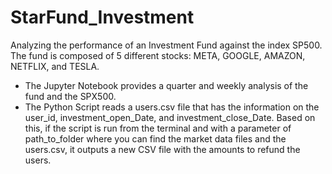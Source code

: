 # StarFund_Investment
Analyzing the performance of an Investment Fund against the index SP500. 
The fund is composed of 5 different stocks: META, GOOGLE, AMAZON, NETFLIX, and TESLA.

- The Jupyter Notebook provides a quarter and weekly analysis of the fund and the SPX500.
- The Python Script reads a users.csv file that has the information on the user_id, investment_open_Date, and investment_close_Date. Based on this, if the script is run from the terminal and with a parameter of path_to_folder where you can find the market data files and the users.csv, it outputs a new CSV file with the amounts to refund the users.

